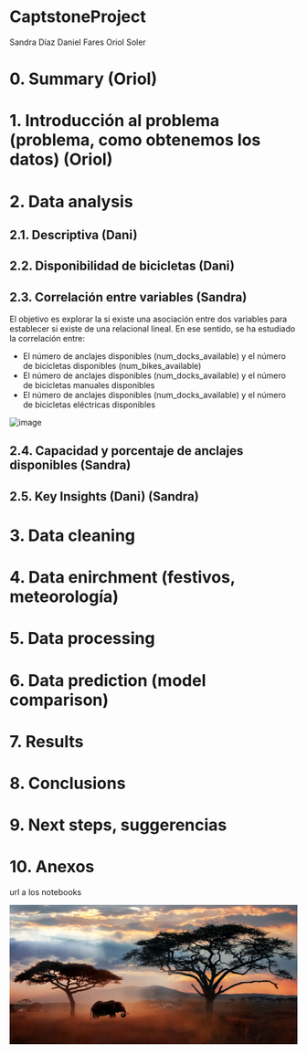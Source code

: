 # CaptstoneProject

Sandra Díaz
Daniel Fares
Oriol Soler

# 0. Summary (Oriol)

# 1. Introducción al problema (problema, como obtenemos los datos) (Oriol)

# 2. Data analysis
## 2.1. Descriptiva (Dani)
## 2.2. Disponibilidad de bicicletas (Dani)
## 2.3. Correlación entre variables (Sandra)
El objetivo es explorar la si existe una asociación entre dos variables para establecer si existe de una relacional lineal. En ese sentido, se ha estudiado la correlación entre:
- El número de anclajes disponibles (num_docks_available) y el número de bicicletas disponibles (num_bikes_available)
- El número de anclajes disponibles (num_docks_available) y el número de bicicletas manuales disponibles
- El número de anclajes disponibles (num_docks_available) y el número de bicicletas eléctricas disponibles
<img width="635" alt="image" src="https://github.com/or1ol/CaptstoneProject/assets/116820348/d2773375-cc30-472f-a5c4-41376c6da726">



## 2.4. Capacidad y porcentaje de anclajes disponibles (Sandra)
## 2.5. Key Insights (Dani) (Sandra)

# 3. Data cleaning

# 4. Data enirchment (festivos, meteorología)

# 5. Data processing

# 6. Data prediction (model comparison)

# 7. Results

# 8. Conclusions

# 9. Next steps, suggerencias

# 10. Anexos
url a los notebooks

![prueba insertar imagen](./img/img_prueba.jpeg)
